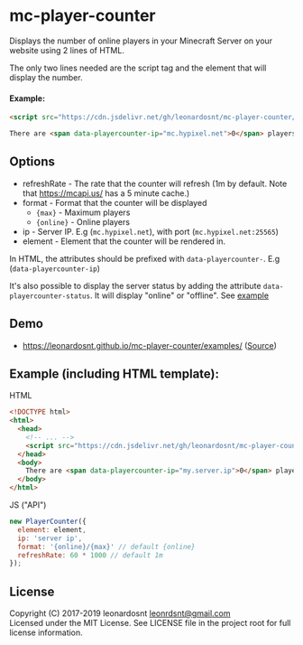 # mc-player-counter

Displays the number of online players in your Minecraft Server on your website using 2 lines of HTML.

The only two lines needed are the script tag and the element that will display the number.

#### Example:
```html
<script src="https://cdn.jsdelivr.net/gh/leonardosnt/mc-player-counter/dist/mc-player-counter.min.js"></script>

There are <span data-playercounter-ip="mc.hypixel.net">0</span> players on Hypixel right now.
```

## Options
  - refreshRate - The rate that the counter will refresh (1m by default. Note that https://mcapi.us/ has a 5 minute cache.)
  - format - Format that the counter will be displayed
    - `{max}` - Maximum players
    - `{online}` - Online players
  - ip - Server IP. E.g (`mc.hypixel.net`), with port (`mc.hypixel.net:25565`)
  - element - Element that the counter will be rendered in.

In HTML, the attributes should be prefixed with `data-playercounter-`. E.g (`data-playercounter-ip`)

It's also possible to display the server status by adding the attribute `data-playercounter-status`. It will display "online" or "offline".
See [example](examples/index.html#L12)

## Demo
- https://leonardosnt.github.io/mc-player-counter/examples/ ([Source](https://github.com/leonardosnt/mc-player-counter/blob/master/examples/index.html#L10-L12))

## Example (including HTML template):

HTML
```html
<!DOCTYPE html>
<html>
  <head>
    <!-- ... -->
    <script src="https://cdn.jsdelivr.net/gh/leonardosnt/mc-player-counter/dist/mc-player-counter.min.js"></script>
  </head>
  <body>
    There are <span data-playercounter-ip="my.server.ip">0</span> players online on my server.
  </body>
</html>
```

JS ("API")
```javascript
new PlayerCounter({
  element: element,
  ip: 'server ip',
  format: '{online}/{max}' // default {online}
  refreshRate: 60 * 1000 // default 1m
});
```

## License

Copyright (C) 2017-2019 leonardosnt <leonrdsnt@gmail.com>  
Licensed under the MIT License. See LICENSE file in the project root for full license information.

